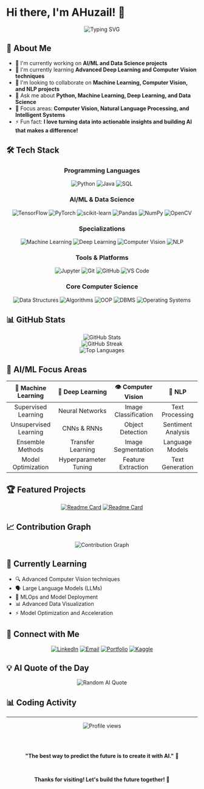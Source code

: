 # Hi there, I'm AHuzail! 👋

<div align="center">
  <img src="https://readme-typing-svg.herokuapp.com?font=Fira+Code&pause=1000&color=2F81F7&center=true&vCenter=true&width=435&lines=Welcome+to+my+GitHub+profile!;AI%2FML+%26+Data+Science+Enthusiast;Building+intelligent+solutions;Always+learning+something+new" alt="Typing SVG" />
</div>

## 🚀 About Me

- 🔭 I'm currently working on **AI/ML and Data Science projects**
- 🌱 I'm currently learning **Advanced Deep Learning and Computer Vision techniques**
- 👯 I'm looking to collaborate on **Machine Learning, Computer Vision, and NLP projects**
- 💬 Ask me about **Python, Machine Learning, Deep Learning, and Data Science**
- 🎯 Focus areas: **Computer Vision, Natural Language Processing, and Intelligent Systems**
- ⚡ Fun fact: **I love turning data into actionable insights and building AI that makes a difference!**

## 🛠️ Tech Stack

<div align="center">

### Programming Languages
![Python](https://img.shields.io/badge/Python-3776AB?style=for-the-badge&logo=python&logoColor=white)
![Java](https://img.shields.io/badge/Java-ED8B00?style=for-the-badge&logo=openjdk&logoColor=white)
![SQL](https://img.shields.io/badge/SQL-4479A1?style=for-the-badge&logo=mysql&logoColor=white)

### AI/ML & Data Science
![TensorFlow](https://img.shields.io/badge/TensorFlow-FF6F00?style=for-the-badge&logo=tensorflow&logoColor=white)
![PyTorch](https://img.shields.io/badge/PyTorch-EE4C2C?style=for-the-badge&logo=pytorch&logoColor=white)
![scikit-learn](https://img.shields.io/badge/scikit--learn-F7931E?style=for-the-badge&logo=scikit-learn&logoColor=white)
![Pandas](https://img.shields.io/badge/Pandas-150458?style=for-the-badge&logo=pandas&logoColor=white)
![NumPy](https://img.shields.io/badge/NumPy-013243?style=for-the-badge&logo=numpy&logoColor=white)
![OpenCV](https://img.shields.io/badge/OpenCV-27338e?style=for-the-badge&logo=OpenCV&logoColor=white)

### Specializations
![Machine Learning](https://img.shields.io/badge/Machine%20Learning-0078D4?style=for-the-badge&logo=microsoft-azure&logoColor=white)
![Deep Learning](https://img.shields.io/badge/Deep%20Learning-FF6B6B?style=for-the-badge&logo=deepl&logoColor=white)
![Computer Vision](https://img.shields.io/badge/Computer%20Vision-4285F4?style=for-the-badge&logo=google&logoColor=white)
![NLP](https://img.shields.io/badge/Natural%20Language%20Processing-25D366?style=for-the-badge&logo=whatsapp&logoColor=white)

### Tools & Platforms
![Jupyter](https://img.shields.io/badge/Jupyter-F37626?style=for-the-badge&logo=jupyter&logoColor=white)
![Git](https://img.shields.io/badge/Git-F05032?style=for-the-badge&logo=git&logoColor=white)
![GitHub](https://img.shields.io/badge/GitHub-181717?style=for-the-badge&logo=github&logoColor=white)
![VS Code](https://img.shields.io/badge/VS_Code-0078D4?style=for-the-badge&logo=visual%20studio%20code&logoColor=white)

### Core Computer Science
![Data Structures](https://img.shields.io/badge/Data%20Structures-FF4081?style=for-the-badge&logo=codeigniter&logoColor=white)
![Algorithms](https://img.shields.io/badge/Algorithms-9C27B0?style=for-the-badge&logo=algorithm&logoColor=white)
![OOP](https://img.shields.io/badge/OOP-607D8B?style=for-the-badge&logo=object&logoColor=white)
![DBMS](https://img.shields.io/badge/DBMS-336791?style=for-the-badge&logo=postgresql&logoColor=white)
![Operating Systems](https://img.shields.io/badge/Operating%20Systems-FCC624?style=for-the-badge&logo=linux&logoColor=black)

</div>

## 📊 GitHub Stats

<div align="center">
  <img src="https://github-readme-stats.vercel.app/api?username=AHuzail&show_icons=true&theme=tokyonight&hide_border=true&count_private=true" alt="GitHub Stats" />
</div>

<div align="center">
  <img src="https://github-readme-streak-stats.herokuapp.com/?user=AHuzail&theme=tokyonight&hide_border=true" alt="GitHub Streak" />
</div>

<div align="center">
  <img src="https://github-readme-stats.vercel.app/api/top-langs/?username=AHuzail&layout=compact&theme=tokyonight&hide_border=true" alt="Top Languages" />
</div>

## 🧠 AI/ML Focus Areas

<div align="center">

| 🤖 Machine Learning | 🧠 Deep Learning | 👁️ Computer Vision | 📝 NLP |
|:---:|:---:|:---:|:---:|
| Supervised Learning | Neural Networks | Image Classification | Text Processing |
| Unsupervised Learning | CNNs & RNNs | Object Detection | Sentiment Analysis |
| Ensemble Methods | Transfer Learning | Image Segmentation | Language Models |
| Model Optimization | Hyperparameter Tuning | Feature Extraction | Text Generation |

</div>

## 🏆 Featured Projects

<div align="center">
  
[![Readme Card](https://github-readme-stats.vercel.app/api/pin/?username=AHuzail&repo=ml-project-1&theme=tokyonight&hide_border=true&show_owner=true)](https://github.com/AHuzail)
[![Readme Card](https://github-readme-stats.vercel.app/api/pin/?username=AHuzail&repo=cv-project-2&theme=tokyonight&hide_border=true&show_owner=true)](https://github.com/AHuzail)

</div>

## 📈 Contribution Graph

<div align="center">
  <img src="https://github-readme-activity-graph.vercel.app/graph?username=AHuzail&theme=tokyo-night&hide_border=true&area=true" alt="Contribution Graph" />
</div>

## 🎯 Currently Learning

- 🔍 Advanced Computer Vision techniques
- 🗣️ Large Language Models (LLMs)
- 🚀 MLOps and Model Deployment
- 📊 Advanced Data Visualization
- ⚡ Model Optimization and Acceleration

## 🤝 Connect with Me

<div align="center">

[![LinkedIn](https://img.shields.io/badge/LinkedIn-0077B5?style=for-the-badge&logo=linkedin&logoColor=white)](https://linkedin.com/in/ahuzail)
[![Email](https://img.shields.io/badge/Email-D14836?style=for-the-badge&logo=gmail&logoColor=white)](mailto:ahuzail@example.com)
[![Portfolio](https://img.shields.io/badge/Portfolio-FF5722?style=for-the-badge&logo=todoist&logoColor=white)](https://ahuzail.github.io)
[![Kaggle](https://img.shields.io/badge/Kaggle-20BEFF?style=for-the-badge&logo=kaggle&logoColor=white)](https://kaggle.com/ahuzail)

</div>

## 💡 AI Quote of the Day

<div align="center">
  <img src="https://quotes-github-readme.vercel.app/api?type=horizontal&theme=tokyonight" alt="Random AI Quote"/>
</div>

## 📊 Coding Activity

<div align="center">
  
<!--START_SECTION:waka-->
<!--END_SECTION:waka-->

</div>

---

<div align="center">
  <img src="https://komarev.com/ghpvc/?username=AHuzail&color=blueviolet&style=flat-square&label=Profile+Views" alt="Profile views" />
  
  <br><br>
  
  **"The best way to predict the future is to create it with AI."** 🤖
  
  <br>
  
  **Thanks for visiting! Let's build the future together! 🚀**
  
</div>

